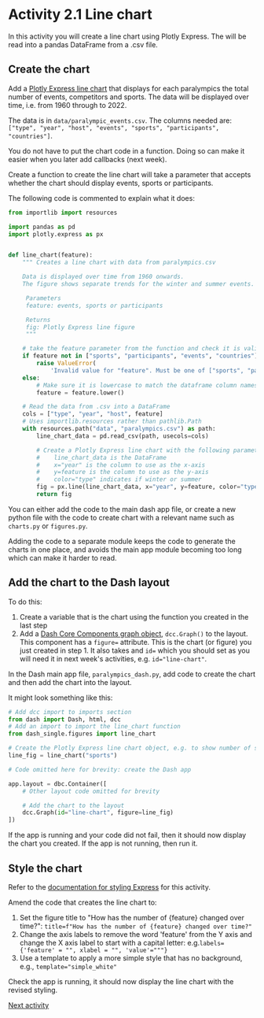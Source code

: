 # Activity 2.1 Line chart

In this activity you will create a line chart using Plotly Express. The will be read into a pandas DataFrame from a .csv
file.

## Create the chart

Add a [Plotly Express line chart](https://plotly.com/python-api-reference/generated/plotly.express.line.html) that
displays for each paralympics the total number of events, competitors and sports. The data will be displayed over time,
i.e. from 1960 through to 2022.

The data is in `data/paralympic_events.csv`. The columns needed
are: `["type", "year", "host", "events", "sports", "participants", "countries"]`.

You do not have to put the chart code in a function. Doing so can make it easier when you later add callbacks (next
week).

Create a function to create the line chart will take a parameter that accepts whether the chart should display events,
sports or participants.

The following code is commented to explain what it does:

```python
from importlib import resources

import pandas as pd
import plotly.express as px


def line_chart(feature):
    """ Creates a line chart with data from paralympics.csv

    Data is displayed over time from 1960 onwards.
    The figure shows separate trends for the winter and summer events.

     Parameters
     feature: events, sports or participants

     Returns
     fig: Plotly Express line figure
     """

    # take the feature parameter from the function and check it is valid
    if feature not in ["sports", "participants", "events", "countries"]:
        raise ValueError(
            'Invalid value for "feature". Must be one of ["sports", "participants", "events", "countries"]')
    else:
        # Make sure it is lowercase to match the dataframe column names
        feature = feature.lower()

    # Read the data from .csv into a DataFrame
    cols = ["type", "year", "host", feature]
    # Uses importlib.resources rather than pathlib.Path
    with resources.path("data", "paralympics.csv") as path:
        line_chart_data = pd.read_csv(path, usecols=cols)

        # Create a Plotly Express line chart with the following parameters
        #    line_chart_data is the DataFrame
        #    x="year" is the column to use as the x-axis
        #    y=feature is the column to use as the y-axis
        #    color="type" indicates if winter or summer
        fig = px.line(line_chart_data, x="year", y=feature, color="type")
        return fig
```

You can either add the code to the main dash app file, or create a new python file with the code to create chart with a
relevant name such as `charts.py` or `figures.py`.

Adding the code to a separate module keeps the code to generate the charts in one place, and avoids the main app module
becoming too long which can make it harder to read.

## Add the chart to the Dash layout

To do this:

1. Create a variable that is the chart using the function you created in the last step
2. Add a [Dash Core Components graph object](https://dash.plotly.com/dash-core-components/graph), `dcc.Graph()` to the
   layout. This component has a `figure=` attribute. This is the chart (or figure) you just created in step 1. It also
   takes and `id=` which you should set as you will need it in next week's activities, e.g. `id="line-chart"`.

In the Dash main app file, `paralympics_dash.py`, add code to create the chart and then add the chart into the layout.

It might look something like this:

```python
# Add dcc import to imports section
from dash import Dash, html, dcc
# Add an import to import the line_chart function
from dash_single.figures import line_chart

# Create the Plotly Express line chart object, e.g. to show number of sports
line_fig = line_chart("sports")

# Code omitted here for brevity: create the Dash app

app.layout = dbc.Container([
    # Other layout code omitted for brevity

    # Add the chart to the layout
    dcc.Graph(id="line-chart", figure=line_fig)
])
```

If the app is running and your code did not fail, then it should now display the chart you created. If the app is not
running, then run it.

## Style the chart

Refer to the [documentation for styling Express](https://plotly.com/python/styling-plotly-express/) for this activity.

Amend the code that creates the line chart to:

1. Set the figure title to "How has the number of {feature} changed over time?":
   `title=f"How has the number of {feature} changed over time?"`
2. Change the axis labels to remove the word 'feature' from the Y axis and change the X axis label
   to start with a capital letter: e.g.`labels={'feature' = "", xlabel = "", 'value'="""}`
3. Use a template to apply a more simple style that has no background, e.g., `template="simple_white"`

Check the app is running, it should now display the line chart with the revised styling.

[Next activity](2-3-bar-chart)